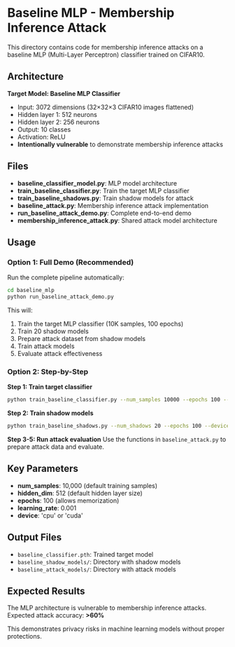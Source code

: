# Baseline MLP - Membership Inference Attack

This directory contains code for membership inference attacks on a baseline MLP (Multi-Layer Perceptron) classifier trained on CIFAR10.

## Architecture

**Target Model: Baseline MLP Classifier**
- Input: 3072 dimensions (32×32×3 CIFAR10 images flattened)
- Hidden layer 1: 512 neurons
- Hidden layer 2: 256 neurons
- Output: 10 classes
- Activation: ReLU
- **Intentionally vulnerable** to demonstrate membership inference attacks

## Files

- **baseline_classifier_model.py**: MLP model architecture
- **train_baseline_classifier.py**: Train the target MLP classifier
- **train_baseline_shadows.py**: Train shadow models for attack
- **baseline_attack.py**: Membership inference attack implementation
- **run_baseline_attack_demo.py**: Complete end-to-end demo
- **membership_inference_attack.py**: Shared attack model architecture

## Usage

### Option 1: Full Demo (Recommended)
Run the complete pipeline automatically:
```bash
cd baseline_mlp
python run_baseline_attack_demo.py
```

This will:
1. Train the target MLP classifier (10K samples, 100 epochs)
2. Train 20 shadow models
3. Prepare attack dataset from shadow models
4. Train attack models
5. Evaluate attack effectiveness

### Option 2: Step-by-Step

**Step 1: Train target classifier**
```bash
python train_baseline_classifier.py --num_samples 10000 --epochs 100 --device cpu
```

**Step 2: Train shadow models**
```bash
python train_baseline_shadows.py --num_shadows 20 --epochs 100 --device cpu
```

**Step 3-5: Run attack evaluation**
Use the functions in `baseline_attack.py` to prepare attack data and evaluate.

## Key Parameters

- **num_samples**: 10,000 (default training samples)
- **hidden_dim**: 512 (default hidden layer size)
- **epochs**: 100 (allows memorization)
- **learning_rate**: 0.001
- **device**: 'cpu' or 'cuda'

## Output Files

- `baseline_classifier.pth`: Trained target model
- `baseline_shadow_models/`: Directory with shadow models
- `baseline_attack_models/`: Directory with attack models

## Expected Results

The MLP architecture is vulnerable to membership inference attacks. Expected attack accuracy: **>60%**

This demonstrates privacy risks in machine learning models without proper protections.
